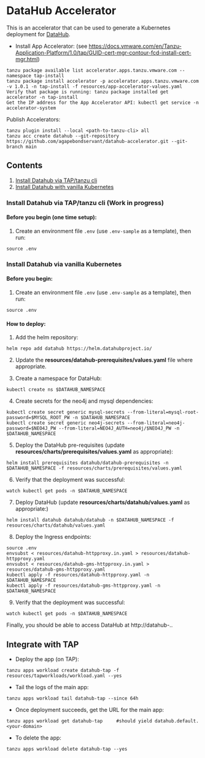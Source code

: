 # DataHub Accelerator

This is an accelerator that can be used to generate a Kubernetes deployment for [DataHub](https://datahubproject.io/).

* Install App Accelerator: (see https://docs.vmware.com/en/Tanzu-Application-Platform/1.0/tap/GUID-cert-mgr-contour-fcd-install-cert-mgr.html)
```
tanzu package available list accelerator.apps.tanzu.vmware.com --namespace tap-install
tanzu package install accelerator -p accelerator.apps.tanzu.vmware.com -v 1.0.1 -n tap-install -f resources/app-accelerator-values.yaml
Verify that package is running: tanzu package installed get accelerator -n tap-install
Get the IP address for the App Accelerator API: kubectl get service -n accelerator-system
```

Publish Accelerators:
```
tanzu plugin install --local <path-to-tanzu-cli> all
tanzu acc create datahub --git-repository https://github.com/agapebondservant/datahub-accelerator.git --git-branch main
```

## Contents
1. [Install Datahub via TAP/tanzu cli](#tanzu)
2. [Install Datahub with vanilla Kubernetes](#k8s)

### Install Datahub via TAP/tanzu cli<a name="tanzu"/> (Work in progress)

#### Before you begin (one time setup):
1. Create an environment file `.env` (use `.env-sample` as a template), then run:
```
source .env
```

### Install Datahub via vanilla Kubernetes<a name="k8s"/>

#### Before you begin:
1. Create an environment file `.env` (use `.env-sample` as a template), then run:
```
source .env
```

#### How to deploy:
1. Add the helm repository:
```
helm repo add datahub https://helm.datahubproject.io/
```

2. Update the **resources/datahub-prerequisites/values.yaml** file where appropriate.

3. Create a namespace for DataHub:
```
kubectl create ns $DATAHUB_NAMESPACE
```

4. Create secrets for the neo4j and mysql dependencies:
```
kubectl create secret generic mysql-secrets --from-literal=mysql-root-password=$MYSQL_ROOT_PW -n $DATAHUB_NAMESPACE
kubectl create secret generic neo4j-secrets --from-literal=neo4j-password=$NEO4J_PW --from-literal=NEO4J_AUTH=neo4j/$NEO4J_PW -n $DATAHUB_NAMESPACE
```

5. Deploy the DataHub pre-requisites (update **resources/charts/prerequisites/values.yaml** as appropriate):
```
helm install prerequisites datahub/datahub-prerequisites -n $DATAHUB_NAMESPACE -f resources/charts/prerequisites/values.yaml
```

6. Verify that the deployment was successful:
```
watch kubectl get pods -n $DATAHUB_NAMESPACE
```

7. Deploy DataHub (update **resources/charts/datahub/values.yaml** as appropriate:)
```
helm install datahub datahub/datahub -n $DATAHUB_NAMESPACE -f resources/charts/datahub/values.yaml
```

8. Deploy the Ingress endpoints:
```
source .env
envsubst < resources/datahub-httpproxy.in.yaml > resources/datahub-httpproxy.yaml
envsubst < resources/datahub-gms-httpproxy.in.yaml > resources/datahub-gms-httpproxy.yaml
kubectl apply -f resources/datahub-httpproxy.yaml -n $DATAHUB_NAMESPACE
kubectl apply -f resources/datahub-gms-httpproxy.yaml -n $DATAHUB_NAMESPACE
```

9. Verify that the deployment was successful:
```
watch kubectl get pods -n $DATAHUB_NAMESPACE
```

Finally, you should be able to access DataHub at http://datahub-<your namespace>.<your domain address>.

## Integrate with TAP

* Deploy the app (on TAP):
```
tanzu apps workload create datahub-tap -f resources/tapworkloads/workload.yaml --yes
```

* Tail the logs of the main app:
```
tanzu apps workload tail datahub-tap --since 64h
```

* Once deployment succeeds, get the URL for the main app:
```
tanzu apps workload get datahub-tap     #should yield datahub.default.<your-domain>
```

* To delete the app:
```
tanzu apps workload delete datahub-tap --yes
```
